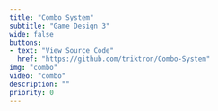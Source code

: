 ```yaml
---
title: "Combo System"
subtitle: "Game Design 3"
wide: false
buttons:
- text: "View Source Code"
  href: "https://github.com/triktron/Combo-System"
img: "combo"
video: "combo"
description: ""
priority: 0
---
```

